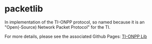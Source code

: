 # packetlib
In implementation of the TI-ONPP protocol, so named because it is an "Open(-Source) Network Packet Protocol" for the TI.

For more details, please see the associated Github Pages: [TI-ONPP Lib](https://acagliano.github.io/packetlib/html/)


